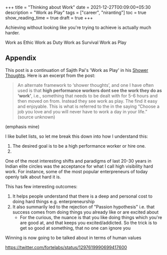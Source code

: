 +++
title = "Thinking about Work"
date = 2021-12-27T00:09:00+05:30
description = "Work as Play"
tags = ["career", "niranting"]
toc = true
show_reading_time = true
draft = true
+++



Achieving without looking like you're trying to achieve is actually much harder.

Work as Ethic
Work as Duty
Work as Survival
Work as Play



Appendix
---

This post is a continuation of Sajith Pai's 'Work as Play' in his [Shower Thoughts](https://sajithpai.com/venture-capital-startups/shower-thoughts/). Here is an excerpt from the post:

> An alternate framework to ‘shower thoughts’, and one I have often used is that **high performance workers dont see the work they do as ‘work’**, i.e., something that needs to be dealt with for 5-6 hours and then moved on from. Instead they see work as play. The find it easy and enjoyable. This is what is referred to the in the saying “Choose a job you love and you will never have to work a day in your life.” (source unknown)

(emphasis mine)

I like bullet lists, so let me break this down into how I understand this: 
1. The desired goal is to be a high performance worker or hire one. 
2. 


One of the most interesting shifts and paradigms of last 20-30 years in Indian elite circles was the acceptance for what I call high visibility hard work. For instance, some of the most popular enterpreneurs of today openly talk about hard it is.

This has few interesting outcomes: 
1. It helps people understand that there is a deep and personal cost to doing hard things e.g. enterpreneurship
2. It also summarily led to the rejection of "Passion hypothesis" i.e. that success comes from doing things you already like or are excited about
    - For the curious, the nuance is that you like doing things which you're are good at, and that keeps you excited/addicted. So the trick is to get so good at something, that no one can ignore you

Winning is now going to be talked about in terms of human values

https://twitter.com/fortelabs/status/1297619990699417600